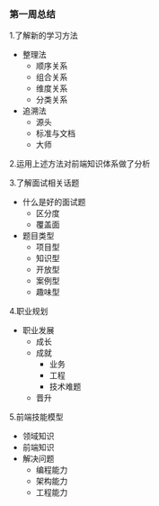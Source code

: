 ### 第一周总结

1.了解新的学习方法
   + 整理法
      + 顺序关系
      + 组合关系
      + 维度关系
      + 分类关系
   + 追溯法
      + 源头
      + 标准与文档
      + 大师 

2.运用上述方法对前端知识体系做了分析

3.了解面试相关话题
   + 什么是好的面试题
      + 区分度
      + 覆盖面
   + 题目类型
      + 项目型
      + 知识型
      + 开放型
      + 案例型
      + 趣味型
     
4.职业规划
   + 职业发展
      + 成长 
      + 成就
         + 业务
         + 工程
         + 技术难题
      + 晋升
      
5.前端技能模型
   + 领域知识
   + 前端知识
   + 解决问题
      + 编程能力
      + 架构能力
      + 工程能力
      
         
      
         
      
      
      
      
      
      